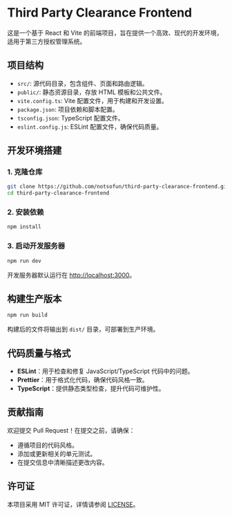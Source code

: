 # Third Party Clearance Frontend

这是一个基于 React 和 Vite 的前端项目，旨在提供一个高效、现代的开发环境，适用于第三方授权管理系统。

## 项目结构

* `src/`: 源代码目录，包含组件、页面和路由逻辑。
* `public/`: 静态资源目录，存放 HTML 模板和公共文件。
* `vite.config.ts`: Vite 配置文件，用于构建和开发设置。
* `package.json`: 项目依赖和脚本配置。
* `tsconfig.json`: TypeScript 配置文件。
* `eslint.config.js`: ESLint 配置文件，确保代码质量。

## 开发环境搭建

### 1. 克隆仓库

```bash
git clone https://github.com/notsofun/third-party-clearance-frontend.git
cd third-party-clearance-frontend
```



### 2. 安装依赖

```bash
npm install
```



### 3. 启动开发服务器

```bash
npm run dev
```



开发服务器默认运行在 [http://localhost:3000](http://localhost:3000)。

## 构建生产版本

```bash
npm run build
```



构建后的文件将输出到 `dist/` 目录，可部署到生产环境。

## 代码质量与格式

* **ESLint**：用于检查和修复 JavaScript/TypeScript 代码中的问题。
* **Prettier**：用于格式化代码，确保代码风格一致。
* **TypeScript**：提供静态类型检查，提升代码可维护性。

## 贡献指南

欢迎提交 Pull Request！在提交之前，请确保：

* 遵循项目的代码风格。
* 添加或更新相关的单元测试。
* 在提交信息中清晰描述更改内容。

## 许可证

本项目采用 MIT 许可证，详情请参阅 [LICENSE](./LICENSE)。
